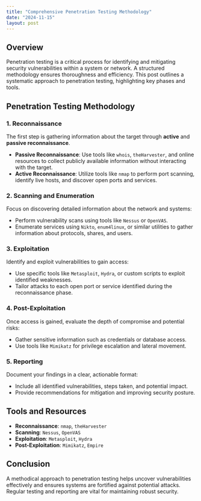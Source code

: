 ```yaml
---
title: "Comprehensive Penetration Testing Methodology"
date: "2024-11-15"
layout: post
---
```


## Overview
Penetration testing is a critical process for identifying and mitigating security vulnerabilities within a system or network. A structured methodology ensures thoroughness and efficiency. This post outlines a systematic approach to penetration testing, highlighting key phases and tools.

## Penetration Testing Methodology

### 1. Reconnaissance
The first step is gathering information about the target through **active** and **passive reconnaissance**.

- **Passive Reconnaissance**: Use tools like `whois`, `theHarvester`, and online resources to collect publicly available information without interacting with the target.
- **Active Reconnaissance**: Utilize tools like `nmap` to perform port scanning, identify live hosts, and discover open ports and services.

### 2. Scanning and Enumeration
Focus on discovering detailed information about the network and systems:

- Perform vulnerability scans using tools like `Nessus` or `OpenVAS`.
- Enumerate services using `Nikto`, `enum4linux`, or similar utilities to gather information about protocols, shares, and users.

### 3. Exploitation
Identify and exploit vulnerabilities to gain access:

- Use specific tools like `Metasploit`, `Hydra`, or custom scripts to exploit identified weaknesses.
- Tailor attacks to each open port or service identified during the reconnaissance phase.

### 4. Post-Exploitation
Once access is gained, evaluate the depth of compromise and potential risks:

- Gather sensitive information such as credentials or database access.
- Use tools like `Mimikatz` for privilege escalation and lateral movement.

### 5. Reporting
Document your findings in a clear, actionable format:

- Include all identified vulnerabilities, steps taken, and potential impact.
- Provide recommendations for mitigation and improving security posture.

## Tools and Resources
- **Reconnaissance**: `nmap`, `theHarvester`
- **Scanning**: `Nessus`, `OpenVAS`
- **Exploitation**: `Metasploit`, `Hydra`
- **Post-Exploitation**: `Mimikatz`, `Empire`

## Conclusion
A methodical approach to penetration testing helps uncover vulnerabilities effectively and ensures systems are fortified against potential attacks. Regular testing and reporting are vital for maintaining robust security.
